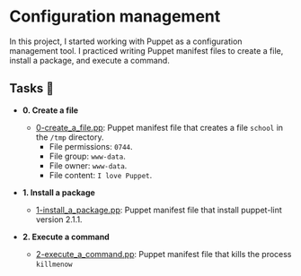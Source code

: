# Configuration management

In this project, I started working with Puppet as a configuration management
tool. I practiced writing Puppet manifest files to create a file, install a
package, and execute a command.

## Tasks :page_with_curl:

* **0. Create a file**
  * [0-create_a_file.pp](./0-create_a_file.pp): Puppet manifest file that
  creates a file `school` in the `/tmp` directory.
    * File permissions: `0744`.
    * File group: `www-data`.
    * File owner: `www-data`.
    * File content: `I love Puppet`.

* **1. Install a package**
  * [1-install_a_package.pp](./1-install_a_package.pp): Puppet manifest file
  that install puppet-lint version 2.1.1.

* **2. Execute a command**
  * [2-execute_a_command.pp](./2-execute_a_command.pp): Puppet manifest file
  that kills the process `killmenow`
